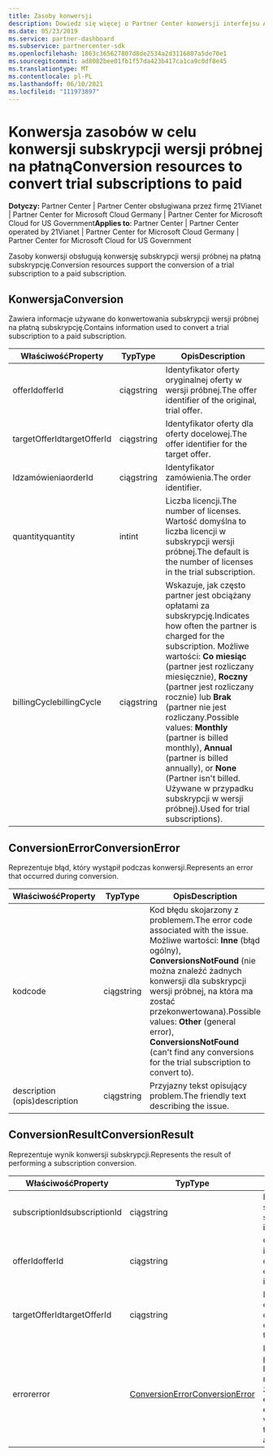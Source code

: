 ```yaml
---
title: Zasoby konwersji
description: Dowiedz się więcej o Partner Center konwersji interfejsu API, aby ułatwić konwersję subskrypcji wersji próbnej na płatną subskrypcję.
ms.date: 05/23/2019
ms.service: partner-dashboard
ms.subservice: partnercenter-sdk
ms.openlocfilehash: 1863c365627807d8de2534a2d3116807a5de70e1
ms.sourcegitcommit: ad8082bee01fb1f57da423b417ca1ca9c0df8e45
ms.translationtype: MT
ms.contentlocale: pl-PL
ms.lasthandoff: 06/10/2021
ms.locfileid: "111973897"
---
```

# <a name="conversion-resources-to-convert-trial-subscriptions-to-paid"></a><span data-ttu-id="292a4-103">Konwersja zasobów w celu konwersji subskrypcji wersji próbnej na płatną</span><span class="sxs-lookup"><span data-stu-id="292a4-103">Conversion resources to convert trial subscriptions to paid</span></span>

<span data-ttu-id="292a4-104">**Dotyczy:** Partner Center | Partner Center obsługiwana przez firmę 21Vianet | Partner Center for Microsoft Cloud Germany | Partner Center for Microsoft Cloud for US Government</span><span class="sxs-lookup"><span data-stu-id="292a4-104">**Applies to**: Partner Center | Partner Center operated by 21Vianet | Partner Center for Microsoft Cloud Germany | Partner Center for Microsoft Cloud for US Government</span></span>

<span data-ttu-id="292a4-105">Zasoby konwersji obsługują konwersję subskrypcji wersji próbnej na płatną subskrypcję.</span><span class="sxs-lookup"><span data-stu-id="292a4-105">Conversion resources support the conversion of a trial subscription to a paid subscription.</span></span>

## <a name="conversion"></a><span data-ttu-id="292a4-106">Konwersja</span><span class="sxs-lookup"><span data-stu-id="292a4-106">Conversion</span></span>

<span data-ttu-id="292a4-107">Zawiera informacje używane do konwertowania subskrypcji wersji próbnej na płatną subskrypcję.</span><span class="sxs-lookup"><span data-stu-id="292a4-107">Contains information used to convert a trial subscription to a paid subscription.</span></span>

| <span data-ttu-id="292a4-108">Właściwość</span><span class="sxs-lookup"><span data-stu-id="292a4-108">Property</span></span> | <span data-ttu-id="292a4-109">Typ</span><span class="sxs-lookup"><span data-stu-id="292a4-109">Type</span></span> | <span data-ttu-id="292a4-110">Opis</span><span class="sxs-lookup"><span data-stu-id="292a4-110">Description</span></span> |
| -------- | ---- | ----------- |
| <span data-ttu-id="292a4-111">offerId</span><span class="sxs-lookup"><span data-stu-id="292a4-111">offerId</span></span> | <span data-ttu-id="292a4-112">ciąg</span><span class="sxs-lookup"><span data-stu-id="292a4-112">string</span></span> | <span data-ttu-id="292a4-113">Identyfikator oferty oryginalnej oferty w wersji próbnej.</span><span class="sxs-lookup"><span data-stu-id="292a4-113">The offer identifier of the original, trial offer.</span></span> |
| <span data-ttu-id="292a4-114">targetOfferId</span><span class="sxs-lookup"><span data-stu-id="292a4-114">targetOfferId</span></span> | <span data-ttu-id="292a4-115">ciąg</span><span class="sxs-lookup"><span data-stu-id="292a4-115">string</span></span> | <span data-ttu-id="292a4-116">Identyfikator oferty dla oferty docelowej.</span><span class="sxs-lookup"><span data-stu-id="292a4-116">The offer identifier for the target offer.</span></span> |
| <span data-ttu-id="292a4-117">Idzamówienia</span><span class="sxs-lookup"><span data-stu-id="292a4-117">orderId</span></span> | <span data-ttu-id="292a4-118">ciąg</span><span class="sxs-lookup"><span data-stu-id="292a4-118">string</span></span> | <span data-ttu-id="292a4-119">Identyfikator zamówienia.</span><span class="sxs-lookup"><span data-stu-id="292a4-119">The order identifier.</span></span> |
| <span data-ttu-id="292a4-120">quantity</span><span class="sxs-lookup"><span data-stu-id="292a4-120">quantity</span></span> | <span data-ttu-id="292a4-121">int</span><span class="sxs-lookup"><span data-stu-id="292a4-121">int</span></span> | <span data-ttu-id="292a4-122">Liczba licencji.</span><span class="sxs-lookup"><span data-stu-id="292a4-122">The number of licenses.</span></span> <span data-ttu-id="292a4-123">Wartość domyślna to liczba licencji w subskrypcji wersji próbnej.</span><span class="sxs-lookup"><span data-stu-id="292a4-123">The default is the number of licenses in the trial subscription.</span></span> |
| <span data-ttu-id="292a4-124">billingCycle</span><span class="sxs-lookup"><span data-stu-id="292a4-124">billingCycle</span></span> | <span data-ttu-id="292a4-125">ciąg</span><span class="sxs-lookup"><span data-stu-id="292a4-125">string</span></span> | <span data-ttu-id="292a4-126">Wskazuje, jak często partner jest obciążany opłatami za subskrypcję.</span><span class="sxs-lookup"><span data-stu-id="292a4-126">Indicates how often the partner is charged for the subscription.</span></span> <span data-ttu-id="292a4-127">Możliwe wartości: **Co miesiąc** (partner jest rozliczany miesięcznie), **Roczny** (partner jest rozliczany rocznie) lub **Brak** (partner nie jest rozliczany.</span><span class="sxs-lookup"><span data-stu-id="292a4-127">Possible values: **Monthly** (partner is billed monthly), **Annual** (partner is billed annually), or **None** (Partner isn't billed.</span></span> <span data-ttu-id="292a4-128">Używane w przypadku subskrypcji w wersji próbnej).</span><span class="sxs-lookup"><span data-stu-id="292a4-128">Used for trial subscriptions).</span></span> |

## <a name="conversionerror"></a><span data-ttu-id="292a4-129">ConversionError</span><span class="sxs-lookup"><span data-stu-id="292a4-129">ConversionError</span></span>

<span data-ttu-id="292a4-130">Reprezentuje błąd, który wystąpił podczas konwersji.</span><span class="sxs-lookup"><span data-stu-id="292a4-130">Represents an error that occurred during conversion.</span></span>

| <span data-ttu-id="292a4-131">Właściwość</span><span class="sxs-lookup"><span data-stu-id="292a4-131">Property</span></span> | <span data-ttu-id="292a4-132">Typ</span><span class="sxs-lookup"><span data-stu-id="292a4-132">Type</span></span> | <span data-ttu-id="292a4-133">Opis</span><span class="sxs-lookup"><span data-stu-id="292a4-133">Description</span></span> |
| -------- | ---- | ----------- |
| <span data-ttu-id="292a4-134">kod</span><span class="sxs-lookup"><span data-stu-id="292a4-134">code</span></span> | <span data-ttu-id="292a4-135">ciąg</span><span class="sxs-lookup"><span data-stu-id="292a4-135">string</span></span> | <span data-ttu-id="292a4-136">Kod błędu skojarzony z problemem.</span><span class="sxs-lookup"><span data-stu-id="292a4-136">The error code associated with the issue.</span></span> <span data-ttu-id="292a4-137">Możliwe wartości: **Inne** (błąd ogólny), **ConversionsNotFound** (nie można znaleźć żadnych konwersji dla subskrypcji wersji próbnej, na która ma zostać przekonwertowana).</span><span class="sxs-lookup"><span data-stu-id="292a4-137">Possible values: **Other** (general error), **ConversionsNotFound** (can't find any conversions for the trial subscription to convert to).</span></span>
| <span data-ttu-id="292a4-138">description (opis)</span><span class="sxs-lookup"><span data-stu-id="292a4-138">description</span></span> | <span data-ttu-id="292a4-139">ciąg</span><span class="sxs-lookup"><span data-stu-id="292a4-139">string</span></span> | <span data-ttu-id="292a4-140">Przyjazny tekst opisujący problem.</span><span class="sxs-lookup"><span data-stu-id="292a4-140">The friendly text describing the issue.</span></span> |

## <a name="conversionresult"></a><span data-ttu-id="292a4-141">ConversionResult</span><span class="sxs-lookup"><span data-stu-id="292a4-141">ConversionResult</span></span>

<span data-ttu-id="292a4-142">Reprezentuje wynik konwersji subskrypcji.</span><span class="sxs-lookup"><span data-stu-id="292a4-142">Represents the result of performing a subscription conversion.</span></span>

| <span data-ttu-id="292a4-143">Właściwość</span><span class="sxs-lookup"><span data-stu-id="292a4-143">Property</span></span>       | <span data-ttu-id="292a4-144">Typ</span><span class="sxs-lookup"><span data-stu-id="292a4-144">Type</span></span>                                | <span data-ttu-id="292a4-145">Opis</span><span class="sxs-lookup"><span data-stu-id="292a4-145">Description</span></span>                                                            |
|----------------|-------------------------------------|------------------------------------------------------------------------|
| <span data-ttu-id="292a4-146">subscriptionId</span><span class="sxs-lookup"><span data-stu-id="292a4-146">subscriptionId</span></span> | <span data-ttu-id="292a4-147">ciąg</span><span class="sxs-lookup"><span data-stu-id="292a4-147">string</span></span>                              | <span data-ttu-id="292a4-148">Identyfikator subskrypcji.</span><span class="sxs-lookup"><span data-stu-id="292a4-148">The subscription identifier.</span></span>                                           |
| <span data-ttu-id="292a4-149">offerId</span><span class="sxs-lookup"><span data-stu-id="292a4-149">offerId</span></span>        | <span data-ttu-id="292a4-150">ciąg</span><span class="sxs-lookup"><span data-stu-id="292a4-150">string</span></span>                              | <span data-ttu-id="292a4-151">Oryginalny identyfikator oferty.</span><span class="sxs-lookup"><span data-stu-id="292a4-151">The original offer identifier.</span></span>                                         |
| <span data-ttu-id="292a4-152">targetOfferId</span><span class="sxs-lookup"><span data-stu-id="292a4-152">targetOfferId</span></span>  | <span data-ttu-id="292a4-153">ciąg</span><span class="sxs-lookup"><span data-stu-id="292a4-153">string</span></span>                              | <span data-ttu-id="292a4-154">Identyfikator oferty dla oferty docelowej.</span><span class="sxs-lookup"><span data-stu-id="292a4-154">The offer identifier for the target offer.</span></span>                             |
| <span data-ttu-id="292a4-155">error</span><span class="sxs-lookup"><span data-stu-id="292a4-155">error</span></span>          | [<span data-ttu-id="292a4-156">ConversionError</span><span class="sxs-lookup"><span data-stu-id="292a4-156">ConversionError</span></span>](#conversionerror) | <span data-ttu-id="292a4-157">Błąd napotkany podczas próby konwersji, jeśli ma zastosowanie.</span><span class="sxs-lookup"><span data-stu-id="292a4-157">The error encountered while attempting the conversion, if applicable.</span></span> |